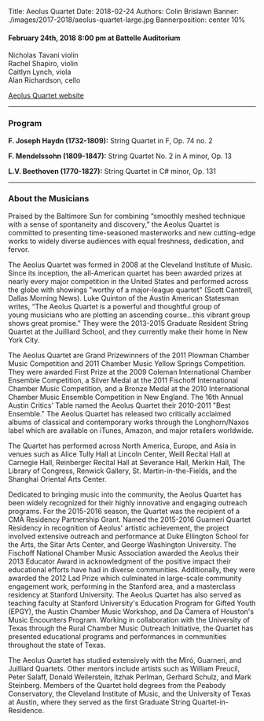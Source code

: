 Title: Aeolus Quartet
Date: 2018-02-24
Authors: Colin Brislawn
Banner: ./images/2017-2018/aeolus-quartet-large.jpg
Bannerposition: center 10%

#### February 24th, 2018 8:00 pm at Battelle Auditorium

Nicholas Tavani violin <br>
Rachel Shapiro, violin <br>
Caitlyn Lynch, viola <br>
Alan Richardson, cello

[Aeolus Quartet website](http://aeolusquartet.com/)

---

### Program

**F. Joseph Haydn (1732-1809):** String Quartet in F, Op. 74 no. 2

**F. Mendelssohn (1809-1847):** String Quartet No. 2 in A minor, Op. 13

**L.V. Beethoven (1770-1827):** String Quartet in C# minor, Op. 131

---

### About the Musicians

Praised by the Baltimore Sun for combining “smoothly meshed technique with a sense of spontaneity and discovery,” the Aeolus Quartet is committed to presenting time-seasoned masterworks and new cutting-edge works to widely diverse audiences with equal freshness, dedication, and fervor.

The Aeolus Quartet was formed in 2008 at the Cleveland Institute of Music. Since its inception, the all-American quartet has been awarded prizes at nearly every major competition in the United States and performed across the globe with showings "worthy of a major-league quartet" (Scott Cantrell, Dallas Morning News). Luke Quinton of the Austin American Statesman writes, “The Aeolus Quartet is a powerful and thoughtful group of young musicians who are plotting an ascending course…this vibrant group shows great promise.” They were the 2013-2015 Graduate Resident String Quartet at the Juilliard School, and they currently make their home in New York City.

The Aeolus Quartet are Grand Prizewinners of the 2011 Plowman Chamber Music Competition and 2011 Chamber Music Yellow Springs Competition. They were awarded First Prize at the 2009 Coleman International Chamber Ensemble Competition, a Silver Medal at the 2011 Fischoff International Chamber Music Competition, and a Bronze Medal at the 2010 International Chamber Music Ensemble Competition in New England. The 16th Annual Austin Critics' Table named the Aeolus Quartet their 2010-2011 "Best Ensemble." The Aeolus Quartet has released two critically acclaimed albums of classical and contemporary works through the Longhorn/Naxos label which are available on iTunes, Amazon, and major retailers worldwide.

The Quartet has performed across North America, Europe, and Asia in venues such as Alice Tully Hall at Lincoln Center, Weill Recital Hall at Carnegie Hall, Reinberger Recital Hall at Severance Hall, Merkin Hall, The Library of Congress, Renwick Gallery, St. Martin-in-the-Fields, and the Shanghai Oriental Arts Center.

Dedicated to bringing music into the community, the Aeolus Quartet has been widely recognized for their highly innovative and engaging outreach programs. For the 2015-2016 season, the Quartet was the recipient of a CMA Residency Partnership Grant. Named the 2015-2016 Guarneri Quartet Residency in recognition of Aeolus' artistic achievement, the project involved extensive outreach and performance at Duke Ellington School for the Arts, the Sitar Arts Center, and George Washington University. The Fischoff National Chamber Music Association awarded the Aeolus their 2013 Educator Award in acknowledgment of the positive impact their educational efforts have had in diverse communities. Additionally, they were awarded the 2012 Lad Prize which culminated in large-scale community engagement work, performing in the Stanford area, and a masterclass residency at Stanford University. The Aeolus Quartet has also served as teaching faculty at Stanford University's Education Program for Gifted Youth (EPGY), the Austin Chamber Music Workshop, and Da Camera of Houston's Music Encounters Program. Working in collaboration with the University of Texas through the Rural Chamber Music Outreach Initiative, the Quartet has presented educational programs and performances in communities throughout the state of Texas.

The Aeolus Quartet has studied extensively with the Miró, Guarneri, and Juilliard Quartets. Other mentors include artists such as William Preucil, Peter Salaff, Donald Weilerstein, Itzhak Perlman, Gerhard Schulz, and Mark Steinberg. Members of the Quartet hold degrees from the Peabody Conservatory, the Cleveland Institute of Music, and the University of Texas at Austin, where they served as the first Graduate String Quartet-in-Residence.